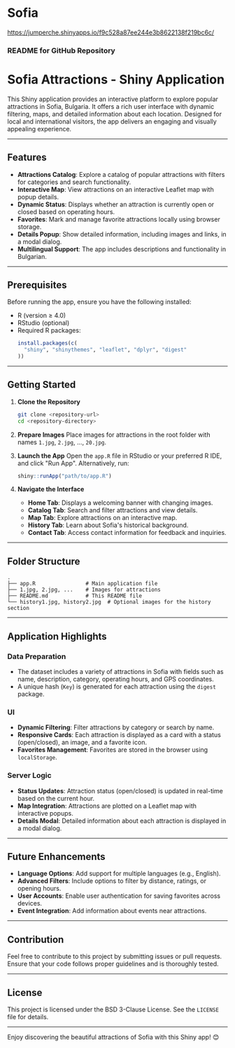 # Sofia
https://jumperche.shinyapps.io/f9c528a87ee244e3b8622138f219bc6c/

### README for GitHub Repository

# Sofia Attractions - Shiny Application

This Shiny application provides an interactive platform to explore popular attractions in Sofia, Bulgaria. It offers a rich user interface with dynamic filtering, maps, and detailed information about each location. Designed for local and international visitors, the app delivers an engaging and visually appealing experience.

---

## Features

- **Attractions Catalog**: Explore a catalog of popular attractions with filters for categories and search functionality.
- **Interactive Map**: View attractions on an interactive Leaflet map with popup details.
- **Dynamic Status**: Displays whether an attraction is currently open or closed based on operating hours.
- **Favorites**: Mark and manage favorite attractions locally using browser storage.
- **Details Popup**: Show detailed information, including images and links, in a modal dialog.
- **Multilingual Support**: The app includes descriptions and functionality in Bulgarian.

---

## Prerequisites

Before running the app, ensure you have the following installed:

- R (version ≥ 4.0)
- RStudio (optional)
- Required R packages:
  ```r
  install.packages(c(
    "shiny", "shinythemes", "leaflet", "dplyr", "digest"
  ))
  ```

---

## Getting Started

1. **Clone the Repository**
   ```bash
   git clone <repository-url>
   cd <repository-directory>
   ```

2. **Prepare Images**
   Place images for attractions in the root folder with names `1.jpg`, `2.jpg`, ..., `20.jpg`.

3. **Launch the App**
   Open the `app.R` file in RStudio or your preferred R IDE, and click "Run App". Alternatively, run:
   ```r
   shiny::runApp("path/to/app.R")
   ```

4. **Navigate the Interface**
   - **Home Tab**: Displays a welcoming banner with changing images.
   - **Catalog Tab**: Search and filter attractions and view details.
   - **Map Tab**: Explore attractions on an interactive map.
   - **History Tab**: Learn about Sofia's historical background.
   - **Contact Tab**: Access contact information for feedback and inquiries.

---

## Folder Structure

```plaintext
.
├── app.R                # Main application file
├── 1.jpg, 2.jpg, ...    # Images for attractions
├── README.md            # This README file
└── history1.jpg, history2.jpg  # Optional images for the history section
```

---

## Application Highlights

### Data Preparation

- The dataset includes a variety of attractions in Sofia with fields such as name, description, category, operating hours, and GPS coordinates.
- A unique hash (`Key`) is generated for each attraction using the `digest` package.

### UI

- **Dynamic Filtering**: Filter attractions by category or search by name.
- **Responsive Cards**: Each attraction is displayed as a card with a status (open/closed), an image, and a favorite icon.
- **Favorites Management**: Favorites are stored in the browser using `localStorage`.

### Server Logic

- **Status Updates**: Attraction status (open/closed) is updated in real-time based on the current hour.
- **Map Integration**: Attractions are plotted on a Leaflet map with interactive popups.
- **Details Modal**: Detailed information about each attraction is displayed in a modal dialog.

---

## Future Enhancements

- **Language Options**: Add support for multiple languages (e.g., English).
- **Advanced Filters**: Include options to filter by distance, ratings, or opening hours.
- **User Accounts**: Enable user authentication for saving favorites across devices.
- **Event Integration**: Add information about events near attractions.

---

## Contribution

Feel free to contribute to this project by submitting issues or pull requests. Ensure that your code follows proper guidelines and is thoroughly tested.

---

## License

This project is licensed under the BSD 3-Clause License. See the `LICENSE` file for details.

---

Enjoy discovering the beautiful attractions of Sofia with this Shiny app! 😊
